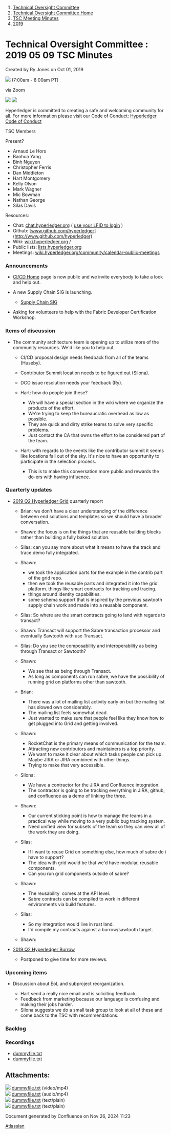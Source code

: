 1. [Technical Oversight Committee](index.html)
2. [Technical Oversight Committee Home](Technical-Oversight-Committee-Home_21430274.html)
3. [TSC Meeting Minutes](TSC-Meeting-Minutes_21448544.html)
4. [2019](2019_21448546.html)

# Technical Oversight Committee : 2019 05 09 TSC Minutes

Created by Ry Jones on Oct 01, 2019

![](plugins/servlet/confluence/placeholder/unknown-macro) (7:00am - 8:00am PT)

via Zoom

![](attachments/21431877/21448548.png?height=250) ![](attachments/21431877/21448549.png?height=250)

Hyperledger is committed to creating a safe and welcoming community for all. For more information please visit our Code of Conduct: [Hyperledger Code of Conduct](https://lf-hyperledger.atlassian.net/wiki/spaces/HYP/pages/19595281/Hyperledger+Code+of+Conduct)

TSC Members

Present?

- Arnaud Le Hors
- Baohua Yang
- Binh Nguyen
- Christopher Ferris
- Dan Middleton
- Hart Montgomery
- Kelly Olson
- Mark Wagner
- Mic Bowman
- Nathan George
- Silas Davis
  

Resources:

- Chat: [chat.hyperledger.org](http://chat.hyperledger.org/) ( [use your LFID to login](https://www.youtube.com/watch?v=EEc4JRyaAoA) )
- Github: [www.github.com/hyperledger](http://www.github.com/hyperledger)
- Wiki: [wiki.hyperledger.org](https://lf-hyperledger.atlassian.net) /
- Public lists: [lists.hyperledger.org](https://lists.hyperledger.org)
- Meetings: [wiki.hyperledger.org/community/calendar-public-meetings](https://lf-hyperledger.atlassian.net/community/calendar-public-meetings)

### Announcements

- [CI/CD Home](https://lf-hyperledger.atlassian.net/wiki/spaces/CICD/overview) page is now public and we invite everybody to take a look and help out.
- A new Supply Chain SIG is launching.
  
  - [Supply Chain SIG](https://lf-hyperledger.atlassian.net/wiki/spaces/SCSIG/overview)
- Asking for volunteers to help with the Fabric Developer Certification Workshop.

### Items of discussion

- The community architecture team is opening up to utilize more of the community resources. We'd like you to help out.
  
  - CI/CD proposal design needs feedback from all of the teams (Huseby).
  - Contributor Summit location needs to be figured out (Silona).
  - DCO issue resolution needs your feedback (Ry).
  - Hart: how do people join these?
    
    - We will have a special section in the wiki where we organize the products of the effort.
    - We're trying to keep the bureaucratic overhead as low as possible.
    - They are quick and dirty strike teams to solve very specific problems.
    - Just contact the CA that owns the effort to be considered part of the team.
  - Hart: with regards to the events like the contributor summit it seems like locations fall out of the sky. It's nice to have an opportunity to participate in the selection process.
    
    - This is to make this conversation more public and rewards the do-ers with having influence.

### Quarterly updates

- [2019 Q2 Hyperledger Grid](/wiki/pages/createpage.action?spaceKey=HYP&title=2019%20Q2%20Hyperledger%20Grid) quarterly report
  
  - Brian: we don't have a clear understanding of the difference between end solutions and templates so we should have a broader conversation.
  - Shawn: the focus is on the things that are reusable building blocks rather than building a fully baked solution.
  - Silas: can you say more about what it means to have the track and trace demo fully integrated.
  - Shawn:
    
    - we took the application parts for the example in the contrib part of the grid repo.
    - then we took the reusable parts and integrated it into the grid platform. things like smart contracts for tracking and tracing.
    - things around identity capabilities.
    - some schema support that is inspired by the previous sawtooth supply chain work and made into a reusable component.
  - Silas: So where are the smart contracts going to land with regards to transact?
  - Shawn: Transact will support the Sabre transaction processor and eventually Sawtooth with use Transact.
  - Silas: Do you see the composability and interoperability as being through Transact or Sawtooth?
  - Shawn:
    
    - We see that as being through Transact.
    - As long as components can run sabre, we have the possibility of running grid on platforms other than sawtooth.
  - Brian:
    
    - There was a lot of mailing list activity early on but the mailing list has slowed own considerably.
    - The mailing list feels somewhat dead.
    - Just wanted to make sure that people feel like they know how to get plugged into Grid and getting involved.
  - Shawn:
    
    - RocketChat is the primary means of communication for the team.
    - Attracting new contributors and maintainers is a top priority.
    - We want to make it clear about which tasks people can pick up. Maybe JIRA or JIRA combined with other things.
    - Trying to make that very accessible.
  - Silona:
    
    - We have a contractor for the JIRA and Confluence integration.
    - The contractor is going to be tracking everything in JIRA, github, and confluence as a demo of linking the three.
  - Shawn:
    
    - Our current sticking point is how to manage the teams in a practical way while moving to a very public bug tracking system.
    - Need unified view for subsets of the team so they can view all of the work they are doing.
  - Silas:
    
    - If I want to reuse Grid on something else, how much of sabre do i have to support?
    - The idea with grid would be that we'd have modular, reusable components.
    - Can you run grid components outside of sabre?
  - Shawn:
    
    - The reusability  comes at the API level.
    - Sabre contracts can be compiled to work in different environments via build features.
  - Silas:
    
    - So my integration would live in rust land.
    - I'd compile my contracts against a burrow/sawtooth target.
  - Shawn:
- [2019 Q2 Hyperledger Burrow](/wiki/pages/createpage.action?spaceKey=HYP&title=2019%20Q2%20Hyperledger%20Burrow)
  
  - Postponed to give time for more reviews.

### Upcoming items

- Discussion about EoL and subproject reorganization.
  
  - Hart send a really nice email and is soliciting feedback.
  - Feedback from marketing because our language is confusing and making their jobs harder.
  - Silona suggests we do a small task group to look at all of these and come back to the TSC with recommendations.

### Backlog

### Recordings

- [dummyfile.txt](#)
- [dummyfile.txt](#)

## Attachments:

![](images/icons/bullet_blue.gif) [dummyfile.txt](attachments/21432012/21457504.txt) (video/mp4)  
![](images/icons/bullet_blue.gif) [dummyfile.txt](attachments/21432012/21457383.txt) (audio/mp4)  
![](images/icons/bullet_blue.gif) [dummyfile.txt](attachments/21432012/21448578.txt) (text/plain)  
![](images/icons/bullet_blue.gif) [dummyfile.txt](attachments/21432012/21448577.txt) (text/plain)

Document generated by Confluence on Nov 26, 2024 11:23

[Atlassian](http://www.atlassian.com/)
